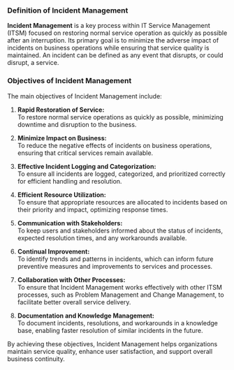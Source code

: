 ### Definition of Incident Management

**Incident Management** is a key process within IT Service Management (ITSM) focused on restoring normal service operation as quickly as possible after an interruption. Its primary goal is to minimize the adverse impact of incidents on business operations while ensuring that service quality is maintained. An incident can be defined as any event that disrupts, or could disrupt, a service.

### Objectives of Incident Management

The main objectives of Incident Management include:

1. **Rapid Restoration of Service:**  
   To restore normal service operations as quickly as possible, minimizing downtime and disruption to the business.

2. **Minimize Impact on Business:**  
   To reduce the negative effects of incidents on business operations, ensuring that critical services remain available.

3. **Effective Incident Logging and Categorization:**  
   To ensure all incidents are logged, categorized, and prioritized correctly for efficient handling and resolution.

4. **Efficient Resource Utilization:**  
   To ensure that appropriate resources are allocated to incidents based on their priority and impact, optimizing response times.

5. **Communication with Stakeholders:**  
   To keep users and stakeholders informed about the status of incidents, expected resolution times, and any workarounds available.

6. **Continual Improvement:**  
   To identify trends and patterns in incidents, which can inform future preventive measures and improvements to services and processes.

7. **Collaboration with Other Processes:**  
   To ensure that Incident Management works effectively with other ITSM processes, such as Problem Management and Change Management, to facilitate better overall service delivery.

8. **Documentation and Knowledge Management:**  
   To document incidents, resolutions, and workarounds in a knowledge base, enabling faster resolution of similar incidents in the future.

By achieving these objectives, Incident Management helps organizations maintain service quality, enhance user satisfaction, and support overall business continuity.
